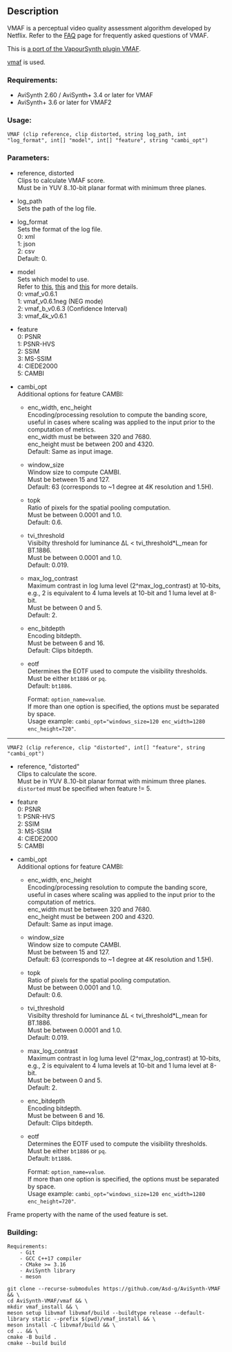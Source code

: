 ## Description

VMAF is a perceptual video quality assessment algorithm developed by Netflix. Refer to the [FAQ](https://github.com/Netflix/vmaf/blob/master/FAQ.md) page for frequently asked questions of VMAF.

This is [a port of the VapourSynth plugin VMAF](https://github.com/HomeOfVapourSynthEvolution/VapourSynth-VMAF).

[vmaf](https://github.com/Netflix/vmaf) is used.

### Requirements:

- AviSynth 2.60 / AviSynth+ 3.4 or later for VMAF
- AviSynth+ 3.6 or later for VMAF2

### Usage:

```
VMAF (clip reference, clip distorted, string log_path, int "log_format", int[] "model", int[] "feature", string "cambi_opt")
```

### Parameters:

- reference, distorted\
    Clips to calculate VMAF score.\
    Must be in YUV 8..10-bit planar format with minimum three planes.

- log_path\
    Sets the path of the log file.

- log_format\
    Sets the format of the log file.\
    0: xml\
    1: json\
    2: csv\
    Default: 0.

- model\
    Sets which model to use.\
    Refer to [this](https://github.com/Netflix/vmaf/blob/master/resource/doc/models.md), [this](https://netflixtechblog.com/toward-a-better-quality-metric-for-the-video-community-7ed94e752a30) and [this](https://github.com/Netflix/vmaf/blob/master/resource/doc/conf_interval.md) for more details.\
    0: vmaf_v0.6.1\
    1: vmaf_v0.6.1neg (NEG mode)\
    2: vmaf_b_v0.6.3 (Confidence Interval)\
    3: vmaf_4k_v0.6.1

- feature\
    0: PSNR\
    1: PSNR-HVS\
    2: SSIM\
    3: MS-SSIM\
    4: CIEDE2000\
    5: CAMBI

- cambi_opt\
    Additional options for feature CAMBI:
    - enc_width, enc_height\
        Encoding/processing resolution to compute the banding score, useful in cases where scaling was applied to the input prior to the computation of metrics.\
        enc_width must be between 320 and 7680.\
        enc_height must be between 200 and 4320.\
        Default: Same as input image.
    - window_size\
        Window size to compute CAMBI.\
        Must be between 15 and 127.\
        Default: 63 (corresponds to ~1 degree at 4K resolution and 1.5H).
    - topk\
        Ratio of pixels for the spatial pooling computation.\
        Must be between 0.0001 and 1.0.\
        Default: 0.6.
    - tvi_threshold\
        Visibilty threshold for luminance ΔL < tvi_threshold*L_mean for BT.1886.\
        Must be between 0.0001 and 1.0.\
        Default: 0.019.
    - max_log_contrast\
        Maximum contrast in log luma level (2^max_log_contrast) at 10-bits, e.g., 2 is equivalent to 4 luma levels at 10-bit and 1 luma level at 8-bit.\
        Must be between 0 and 5.\
        Default: 2.
    - enc_bitdepth\
        Encoding bitdepth.\
        Must be between 6 and 16.\
        Default: Clips bitdepth.
    - eotf\
        Determines the EOTF used to compute the visibility thresholds.\
        Must be either `bt1886` or `pq`.\
        Default: `bt1886`.

        Format: `option_name=value`.\
        If more than one option is specified, the options must be separated by space.\
        Usage example: `cambi_opt="windows_size=120 enc_width=1280 enc_height=720"`.

---

```
VMAF2 (clip reference, clip "distorted", int[] "feature", string "cambi_opt")
```

- reference, "distorted"\
    Clips to calculate the score.\
    Must be in YUV 8..10-bit planar format with minimum three planes.\
    `distorted` must be specified when feature != 5.

- feature\
    0: PSNR\
    1: PSNR-HVS\
    2: SSIM\
    3: MS-SSIM\
    4: CIEDE2000\
    5: CAMBI

- cambi_opt\
    Additional options for feature CAMBI:
    - enc_width, enc_height\
        Encoding/processing resolution to compute the banding score, useful in cases where scaling was applied to the input prior to the computation of metrics.\
        enc_width must be between 320 and 7680.\
        enc_height must be between 200 and 4320.\
        Default: Same as input image.
    - window_size\
        Window size to compute CAMBI.\
        Must be between 15 and 127.\
        Default: 63 (corresponds to ~1 degree at 4K resolution and 1.5H).
    - topk\
        Ratio of pixels for the spatial pooling computation.\
        Must be between 0.0001 and 1.0.\
        Default: 0.6.
    - tvi_threshold\
        Visibilty threshold for luminance ΔL < tvi_threshold*L_mean for BT.1886.\
        Must be between 0.0001 and 1.0.\
        Default: 0.019.
    - max_log_contrast\
        Maximum contrast in log luma level (2^max_log_contrast) at 10-bits, e.g., 2 is equivalent to 4 luma levels at 10-bit and 1 luma level at 8-bit.\
        Must be between 0 and 5.\
        Default: 2.
    - enc_bitdepth\
        Encoding bitdepth.\
        Must be between 6 and 16.\
        Default: Clips bitdepth.
    - eotf\
        Determines the EOTF used to compute the visibility thresholds.\
        Must be either `bt1886` or `pq`.\
        Default: `bt1886`.

        Format: `option_name=value`.\
        If more than one option is specified, the options must be separated by space.\
        Usage example: `cambi_opt="windows_size=120 enc_width=1280 enc_height=720"`.

Frame property with the name of the used feature is set.

### Building:

```
Requirements:
    - Git
    - GCC C++17 compiler
    - CMake >= 3.16
    - AviSynth library
    - meson
```
```
git clone --recurse-submodules https://github.com/Asd-g/AviSynth-VMAF && \
cd AviSynth-VMAF/vmaf && \
mkdir vmaf_install && \
meson setup libvmaf libvmaf/build --buildtype release --default-library static --prefix $(pwd)/vmaf_install && \
meson install -C libvmaf/build && \
cd .. && \
cmake -B build .
cmake --build build
```
